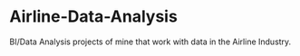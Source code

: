 # Airline-Data-Analysis
BI/Data Analysis projects of mine that work with data in the Airline Industry.
